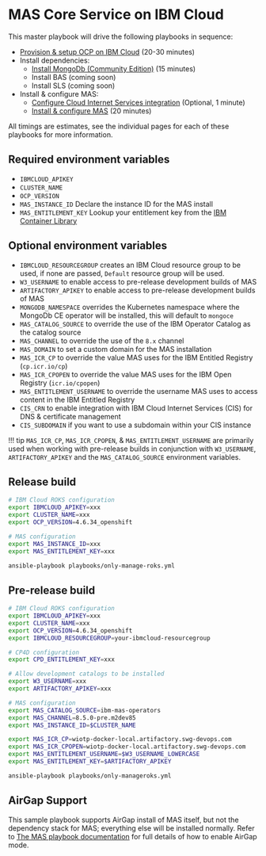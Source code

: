 # MAS Core Service on IBM Cloud

This master playbook will drive the following playbooks in sequence:

- [Provision & setup OCP on IBM Cloud](ocp.md#provision) (20-30 minutes)
- Install dependencies:
    - [Install MongoDb (Community Edition)](dependencies.md#install-mongodb-ce) (15 minutes)
    - Install BAS (coming soon)
    - Install SLS (coming soon)
- Install & configure MAS:
    - [Configure Cloud Internet Services integration](mas.md#cloud-internet-services-integration) (Optional, 1 minute)
    - [Install & configure MAS](mas.md#install-mas) (20 minutes)

All timings are estimates, see the individual pages for each of these playbooks for more information.

## Required environment variables
- `IBMCLOUD_APIKEY`
- `CLUSTER_NAME`
- `OCP_VERSION`
- `MAS_INSTANCE_ID` Declare the instance ID for the MAS install
- `MAS_ENTITLEMENT_KEY` Lookup your entitlement key from the [IBM Container Library](https://myibm.ibm.com/products-services/containerlibrary)

## Optional environment variables
- `IBMCLOUD_RESOURCEGROUP` creates an IBM Cloud resource group to be used, if none are passed, `Default` resource group will be used.
- `W3_USERNAME` to enable access to pre-release development builds of MAS
- `ARTIFACTORY_APIKEY`  to enable access to pre-release development builds of MAS
- `MONGODB_NAMESPACE` overrides the Kubernetes namespace where the MongoDb CE operator will be installed, this will default to `mongoce`
- `MAS_CATALOG_SOURCE` to override the use of the IBM Operator Catalog as the catalog source
- `MAS_CHANNEL` to override the use of the `8.x` channel
- `MAS_DOMAIN` to set a custom domain for the MAS installation
- `MAS_ICR_CP` to override the value MAS uses for the IBM Entitled Registry (`cp.icr.io/cp`)
- `MAS_ICR_CPOPEN` to override the value MAS uses for the IBM Open Registry (`icr.io/cpopen`)
- `MAS_ENTITLEMENT_USERNAME` to override the username MAS uses to access content in the IBM Entitled Registry
- `CIS_CRN` to enable integration with IBM Cloud Internet Services (CIS) for DNS & certificate management
- `CIS_SUBDOMAIN` if you want to use a subdomain within your CIS instance

!!! tip
    `MAS_ICR_CP`, `MAS_ICR_CPOPEN`, & `MAS_ENTITLEMENT_USERNAME` are primarily used when working with pre-release builds in conjunction with `W3_USERNAME`, `ARTIFACTORY_APIKEY` and the `MAS_CATALOG_SOURCE` environment variables.


## Release build

```bash
# IBM Cloud ROKS configuration
export IBMCLOUD_APIKEY=xxx
export CLUSTER_NAME=xxx
export OCP_VERSION=4.6.34_openshift

# MAS configuration
export MAS_INSTANCE_ID=xxx
export MAS_ENTITLEMENT_KEY=xxx

ansible-playbook playbooks/only-manage-roks.yml
```


## Pre-release build

```bash
# IBM Cloud ROKS configuration
export IBMCLOUD_APIKEY=xxx
export CLUSTER_NAME=xxx
export OCP_VERSION=4.6.34_openshift
export IBMCLOUD_RESOURCEGROUP=your-ibmcloud-resourcegroup

# CP4D configuration
export CPD_ENTITLEMENT_KEY=xxx

# Allow development catalogs to be installed
export W3_USERNAME=xxx
export ARTIFACTORY_APIKEY=xxx

# MAS configuration
export MAS_CATALOG_SOURCE=ibm-mas-operators
export MAS_CHANNEL=8.5.0-pre.m2dev85
export MAS_INSTANCE_ID=$CLUSTER_NAME

export MAS_ICR_CP=wiotp-docker-local.artifactory.swg-devops.com
export MAS_ICR_CPOPEN=wiotp-docker-local.artifactory.swg-devops.com
export MAS_ENTITLEMENT_USERNAME=$W3_USERNAME_LOWERCASE
export MAS_ENTITLEMENT_KEY=$ARTIFACTORY_APIKEY

ansible-playbook playbooks/only-manageroks.yml
```


## AirGap Support
This sample playbook supports AirGap install of MAS itself, but not the dependency stack for MAS; everything else will be installed normally.  Refer to [The MAS playbook documentation](mas.md#airgap-install) for full details of how to enable AirGap mode.
